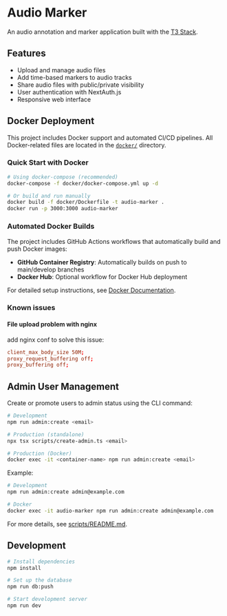 # Audio Marker

An audio annotation and marker application built with the [T3 Stack](https://create.t3.gg/).

## Features

- Upload and manage audio files
- Add time-based markers to audio tracks
- Share audio files with public/private visibility
- User authentication with NextAuth.js
- Responsive web interface

## Docker Deployment

This project includes Docker support and automated CI/CD pipelines. All Docker-related files are located in the [`docker/`](docker/) directory.

### Quick Start with Docker

```bash
# Using docker-compose (recommended)
docker-compose -f docker/docker-compose.yml up -d

# Or build and run manually
docker build -f docker/Dockerfile -t audio-marker .
docker run -p 3000:3000 audio-marker
```

### Automated Docker Builds

The project includes GitHub Actions workflows that automatically build and push Docker images:

- **GitHub Container Registry**: Automatically builds on push to main/develop branches
- **Docker Hub**: Optional workflow for Docker Hub deployment

For detailed setup instructions, see [Docker Documentation](./docker/README.Docker.md).

### Known issues

#### File upload problem with nginx

add nginx conf to solve this issue:

```conf
client_max_body_size 50M;
proxy_request_buffering off;
proxy_buffering off;
```

## Admin User Management

Create or promote users to admin status using the CLI command:

```bash
# Development
npm run admin:create <email>

# Production (standalone)
npx tsx scripts/create-admin.ts <email>

# Production (Docker)
docker exec -it <container-name> npm run admin:create <email>
```

Example:
```bash
# Development
npm run admin:create admin@example.com

# Docker
docker exec -it audio-marker npm run admin:create admin@example.com
```

For more details, see [scripts/README.md](scripts/README.md).

## Development

```bash
# Install dependencies
npm install

# Set up the database
npm run db:push

# Start development server
npm run dev
```
